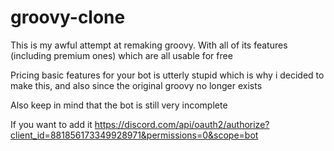 # groovy-clone

This is my awful attempt at remaking groovy. With all of its features (including premium ones) which are all usable for free

Pricing basic features for your bot is utterly stupid which is why i decided to make this, and also since the original groovy no longer exists

Also keep in mind that the bot is still very incomplete

If you want to add it
https://discord.com/api/oauth2/authorize?client_id=881856173349928971&permissions=0&scope=bot
